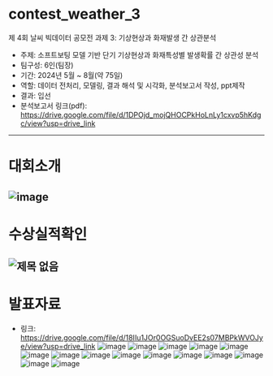 # contest_weather_3
제 4회 날씨 빅데이터 공모전 과제 3: 기상현상과 화재발생 간 상관분석
- 주제: 소프트보팅 모델 기반 단기 기상현상과 화재특성별 발생확률 간 상관성 분석 
- 팀구성: 6인(팀장)
- 기간: 2024년 5월 ~ 8월(약 75일)
- 역할: 데이터 전처리, 모델링, 결과 해석 및 시각화, 분석보고서 작성, ppt제작
- 결과: 입선
- 분석보고서 링크(pdf): https://drive.google.com/file/d/1DPOjd_mojQHOCPkHoLnLy1cxvp5hKdgc/view?usp=drive_link
---
# 대회소개
![image](https://github.com/user-attachments/assets/c5ce2bc8-7b04-4075-b730-e5251b3e5266)
---
# 수상실적확인
![제목 없음](https://github.com/user-attachments/assets/76858392-d136-471a-a7ce-05a341910709)
---
# 발표자료
- 링크: https://drive.google.com/file/d/18IIu1JOr0OGSuoDvEE2s07MBPkWVOJye/view?usp=drive_link
![image](https://github.com/user-attachments/assets/abc08bb9-ca89-46c2-81b0-bed9a5ca97bf)
![image](https://github.com/user-attachments/assets/8e912264-caaa-4a19-acef-a0017e090df0)
![image](https://github.com/user-attachments/assets/4a8e2fa1-15a2-4c0a-9c8c-6913e8926fdf)
![image](https://github.com/user-attachments/assets/e47b633f-6715-43f8-a51e-95de37329cfd)
![image](https://github.com/user-attachments/assets/290e9e24-df42-4c26-af92-88d06b0454bd)
![image](https://github.com/user-attachments/assets/1f40344a-6764-485f-9f1e-c74411a5f4d1)
![image](https://github.com/user-attachments/assets/bb0975cb-96d3-4c6a-9170-1554f72b6462)
![image](https://github.com/user-attachments/assets/b0321d3c-bfca-4600-b491-0ae868af4d5f)
![image](https://github.com/user-attachments/assets/e81ffd13-a74b-43b6-a85e-40a9ea4a7918)
![image](https://github.com/user-attachments/assets/87dea50e-05a0-4591-bae6-089e230cf399)
![image](https://github.com/user-attachments/assets/3dbd0100-077c-4c9f-ace0-a2e976adaee8)
![image](https://github.com/user-attachments/assets/3fcf3790-b607-473a-9702-bc5b71b3e0b0)
![image](https://github.com/user-attachments/assets/e0f41696-8fb4-4f3f-82c0-b7fe7761f165)
![image](https://github.com/user-attachments/assets/fe85968a-0d40-4537-b4e9-a27c18d4acb4)
![image](https://github.com/user-attachments/assets/81bc6638-84d8-411a-8fd7-8bd6479501c4)
